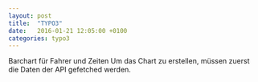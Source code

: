 ```yaml
---
layout: post
title:  "TYPO3"
date:   2016-01-21 12:05:00 +0100
categories: typo3
---
```

Barchart für Fahrer und Zeiten
Um das Chart zu erstellen, müssen zuerst die Daten der API gefetched werden.
